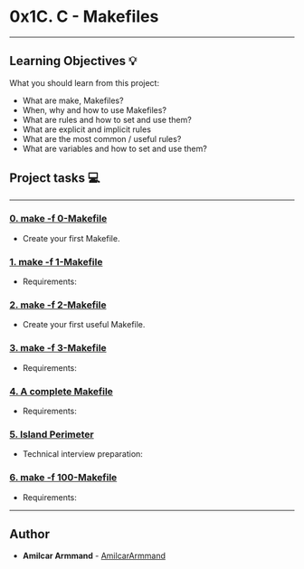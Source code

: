 # 0x1C. C - Makefiles

---
## Learning Objectives :bulb:
What you should learn from this project:

* What are make, Makefiles?
* When, why and how to use Makefiles?
* What are rules and how to set and use them?
* What are explicit and implicit rules
* What are the most common / useful rules?
* What are variables and how to set and use them?

## Project tasks :computer:

---

### [0. make -f 0-Makefile](./0-Makefile)
* Create your first Makefile.


### [1. make -f 1-Makefile](./1-Makefile)
* Requirements:


### [2. make -f 2-Makefile](./2-Makefile)
* Create your first useful Makefile.


### [3. make -f 3-Makefile](./3-Makefile)
* Requirements:


### [4. A complete Makefile](./4-Makefile)
* Requirements:


### [5. Island Perimeter](./5-island_perimeter.py)
* Technical interview preparation: 


### [6. make -f 100-Makefile](./100-Makefile)
* Requirements:

---

## Author
* **Amilcar Armmand** - [AmilcarArmmand](https://github.com/AmilcarArmmand)
